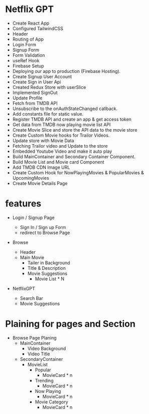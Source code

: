 # Netflix GPT

- Create React App
- Configured TailwindCSS
- Header
- Routing of App
- Login Form
- Signup Form
- Form Validation
- useRef Hook
- Firebase Setup
- Deploying our app to production (Firebase Hosting).
- Create Signup User Account
- Create Sign in User Api
- Created Redux Store with userSlice
- Implemented SignOut
- Update Profile
- Fetch from TMDB API
- Unsubscribe to the onAuthStateChanged callback.
- Add constants file for static value.
- Register TMDB API and create an app & get access token
- Get data from TMDB now playing movie list API
- Create Movie Slice and store the API data to the movie store
- Create Custom Movie hooks for Trailor Videos.
- Update store with Movie Data
- Fetching Trailor video and Update to the store
- Embedded Youtube Video and make it auto play
- Build MainContainer and Secondary Container Component.
- Build Movie List and Movie card Component
- Add TMDB CDN Image URL
- Create Custom Hook for NowPlayingMovies & PopularMovies & UpcomingMovies
- Create Movie Details Page
  
  


# features
- Login / Signup Page
    -  Sign In / Sign up Form
    - redirect to Browse Page
- Browse
    - Header
    - Main Movie
        - Tailer in Background
        - Title & Description
        - Movie Suggestions
            - Movie List * N

- NetflixGPT
    - Search Bar
    - Movie Suggestions

# Plaining for pages and Section
- Browse Page Planing
  - MainContainer
    - Video Background
    - Video Title
  - SecondaryContainer
    - MovieList
      - Popular
        - MovieCard * n
      - Trending
        - MovieCard * n
      - Now Playing
        - MovieCard * n
      - Movie Category
        - MovieCard * n 